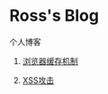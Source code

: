 # Ross's Blog
个人博客

1. [浏览器缓存机制](https://github.com/wenbingyan/Blog/issues/1)

2. [XSS攻击](https://github.com/wenbingyan/Blog/issues/2)

